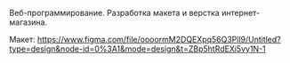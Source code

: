 Веб-программирование. Разработка макета и верстка интернет-магазина.

Макет: https://www.figma.com/file/oooormM2DQEXpq56Q3Pll9/Untitled?type=design&node-id=0%3A1&mode=design&t=ZBp5htRdEXi5vy1N-1
